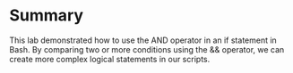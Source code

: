 # Summary

This lab demonstrated how to use the AND operator in an if statement in Bash. By comparing two or more conditions using the && operator, we can create more complex logical statements in our scripts.
